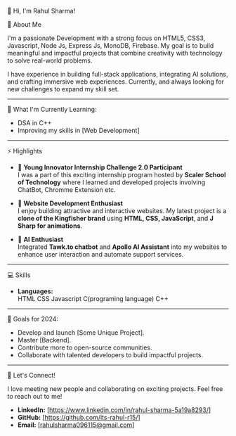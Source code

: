 👋 Hi, I'm Rahul Sharma!

🚀 About Me

I'm a passionate Development with a strong focus on HTML5, CSS3, Javascript, Node Js, Express Js, MonoDB, Firebase. My goal is to build meaningful and impactful projects that combine creativity with technology to solve real-world problems.

I have experience in building full-stack applications, integrating AI solutions, and crafting immersive web experiences. Currently, and always looking for new challenges to expand my skill set.

---

🌱 What I'm Currently Learning:
- DSA in C++
- Improving my skills in [Web Development]

---

 ⚡ Highlights

- 🌟 **Young Innovator Internship Challenge 2.0 Participant**  
   I was a part of this exciting internship program hosted by **Scaler School of Technology** where I learned and developed projects involving ChatBot, Chromme Extension etc.

- 🎨 **Website Development Enthusiast**  
   I enjoy building attractive and interactive websites. My latest project is a **clone of the Kingfisher brand** using **HTML, CSS, JavaScript**, and **J Sharp for animations**.

- 🤖 **AI Enthusiast**  
   Integrated **Tawk.to chatbot** and **Apollo AI Assistant** into my websites to enhance user interaction and automate support services.

---

 💻 Skills

- **Languages:**  
   HTML
   CSS
   Javascript
   C(programing language)
   C++

---
🎯 Goals for 2024:
- Develop and launch [Some Unique Project].
- Master [Backend].
- Contribute more to open-source communities.
- Collaborate with talented developers to build impactful projects.

---
🤝 Let's Connect!

I love meeting new people and collaborating on exciting projects. Feel free to reach out to me!

- **LinkedIn:** [https://www.linkedin.com/in/rahul-sharma-5a19a8293/]
- **GitHub:** [https://github.com/its-rahul-r15/]
- **Email:** [rahulsharma096115@gmail.com]
